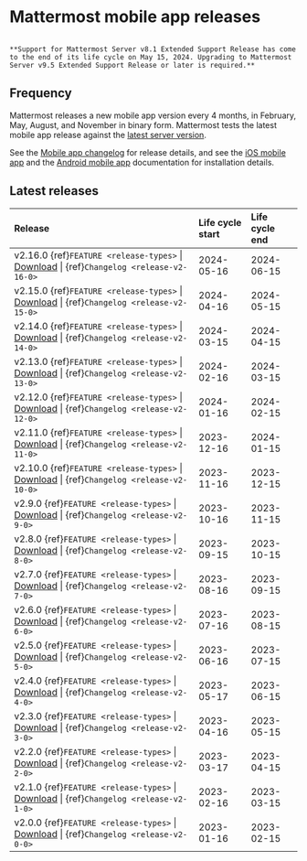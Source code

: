 # Mattermost mobile app releases

```{include} ../_static/badges/allplans-cloud-selfhosted.md
```

```{Important}
**Support for Mattermost Server v8.1 Extended Support Release has come to the end of its life cycle on May 15, 2024. Upgrading to Mattermost Server v9.5 Extended Support Release or later is required.**
```

## Frequency

Mattermost releases a new mobile app version every 4 months, in February, May, August, and November in binary form. Mattermost tests the latest mobile app release against the [latest server version](/lifecycle/mattermost-server-releases).

See the [Mobile app changelog](/lifecycle/mobile-app-changelog) for release details, and see the [iOS mobile app](/collaborate/install-ios-app) and the [Android mobile app](/collaborate/install-android-app) documentation for installation details. 

## Latest releases

| **Release** | **Life cycle start** | **Life cycle end** |
|:---|:---|:---|
| v2.16.0 {ref}`FEATURE <release-types>` \| [Download](https://github.com/mattermost/desktop/releases/tag/v2.16.0) \| {ref}`Changelog <release-v2-16-0>` | 2024-05-16 | 2024-06-15 |
| v2.15.0 {ref}`FEATURE <release-types>` \| [Download](https://github.com/mattermost/desktop/releases/tag/v2.15.0) \| {ref}`Changelog <release-v2-15-0>` | 2024-04-16 | 2024-05-15 |
| v2.14.0 {ref}`FEATURE <release-types>` \| [Download](https://github.com/mattermost/desktop/releases/tag/v2.14.0) \| {ref}`Changelog <release-v2-14-0>` | 2024-03-15 | 2024-04-15 |
| v2.13.0 {ref}`FEATURE <release-types>` \| [Download](https://github.com/mattermost/desktop/releases/tag/v2.13.0) \| {ref}`Changelog <release-v2-13-0>` | 2024-02-16 | 2024-03-15 |
| v2.12.0 {ref}`FEATURE <release-types>` \| [Download](https://github.com/mattermost/desktop/releases/tag/v2.12.0) \| {ref}`Changelog <release-v2-12-0>` | 2024-01-16 | 2024-02-15 |
| v2.11.0 {ref}`FEATURE <release-types>` \| [Download](https://github.com/mattermost/desktop/releases/tag/v2.11.0) \| {ref}`Changelog <release-v2-11-0>` | 2023-12-16 | 2024-01-15 |
| v2.10.0 {ref}`FEATURE <release-types>` \| [Download](https://github.com/mattermost/desktop/releases/tag/v2.10.0) \| {ref}`Changelog <release-v2-10-0>` | 2023-11-16 | 2023-12-15 |
| v2.9.0 {ref}`FEATURE <release-types>` \| [Download](https://github.com/mattermost/desktop/releases/tag/v2.9.0) \| {ref}`Changelog <release-v2-9-0>` | 2023-10-16 | 2023-11-15 |
| v2.8.0 {ref}`FEATURE <release-types>` \| [Download](https://github.com/mattermost/desktop/releases/tag/v2.8.0) \| {ref}`Changelog <release-v2-8-0>` | 2023-09-15 | 2023-10-15 |
| v2.7.0 {ref}`FEATURE <release-types>` \| [Download](https://github.com/mattermost/desktop/releases/tag/v2.7.0) \| {ref}`Changelog <release-v2-7-0>` | 2023-08-16 | 2023-09-15 |
| v2.6.0 {ref}`FEATURE <release-types>` \| [Download](https://github.com/mattermost/desktop/releases/tag/v2.6.0) \| {ref}`Changelog <release-v2-6-0>` | 2023-07-16 | 2023-08-15 |
| v2.5.0 {ref}`FEATURE <release-types>` \| [Download](https://github.com/mattermost/desktop/releases/tag/v2.5.0) \| {ref}`Changelog <release-v2-5-0>` | 2023-06-16 | 2023-07-15 |
| v2.4.0 {ref}`FEATURE <release-types>` \| [Download](https://github.com/mattermost/desktop/releases/tag/v2.4.0) \| {ref}`Changelog <release-v2-4-0>` | 2023-05-17 | 2023-06-15 |
| v2.3.0 {ref}`FEATURE <release-types>` \| [Download](https://github.com/mattermost/desktop/releases/tag/v2.3.0) \| {ref}`Changelog <release-v2-3-0>` | 2023-04-16 | 2023-05-15 |
| v2.2.0 {ref}`FEATURE <release-types>` \| [Download](https://github.com/mattermost/desktop/releases/tag/v2.2.0) \| {ref}`Changelog <release-v2-2-0>` | 2023-03-17 | 2023-04-15 |
| v2.1.0 {ref}`FEATURE <release-types>` \| [Download](https://github.com/mattermost/desktop/releases/tag/v2.1.0) \| {ref}`Changelog <release-v2-1-0>` | 2023-02-16 | 2023-03-15 |
| v2.0.0 {ref}`FEATURE <release-types>` \| [Download](https://github.com/mattermost/desktop/releases/tag/v2.0.0) \| {ref}`Changelog <release-v2-0-0>` | 2023-01-16 | 2023-02-15 |
